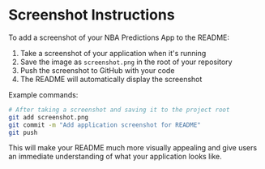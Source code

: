 # Screenshot Instructions

To add a screenshot of your NBA Predictions App to the README:

1. Take a screenshot of your application when it's running
2. Save the image as `screenshot.png` in the root of your repository
3. Push the screenshot to GitHub with your code
4. The README will automatically display the screenshot

Example commands:
```bash
# After taking a screenshot and saving it to the project root
git add screenshot.png
git commit -m "Add application screenshot for README"
git push
```

This will make your README much more visually appealing and give users an immediate understanding of what your application looks like. 